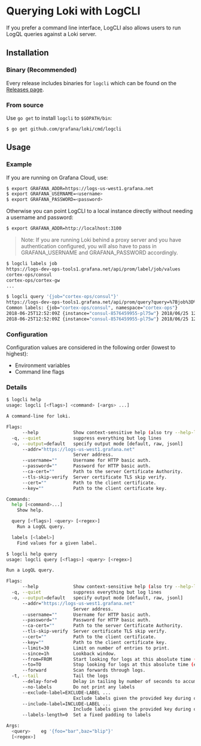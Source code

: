 # Querying Loki with LogCLI

If you prefer a command line interface, LogCLI also allows users to run LogQL
queries against a Loki server.

## Installation

### Binary (Recommended)

Every release includes binaries for `logcli` which can be found on the
[Releases page](https://github.com/grafana/loki/releases).

### From source

Use `go get` to install `logcli` to `$GOPATH/bin`:

```
$ go get github.com/grafana/loki/cmd/logcli
```

## Usage

### Example

If you are running on Grafana Cloud, use:

```bash
$ export GRAFANA_ADDR=https://logs-us-west1.grafana.net
$ export GRAFANA_USERNAME=<username>
$ export GRAFANA_PASSWORD=<password>
```

Otherwise you can point LogCLI to a local instance directly
without needing a username and password:

```bash
$ export GRAFANA_ADDR=http://localhost:3100
```

> Note: If you are running Loki behind a proxy server and you have
> authentication configured, you will also have to pass in GRAFANA_USERNAME
> and GRAFANA_PASSWORD accordingly.

```bash
$ logcli labels job
https://logs-dev-ops-tools1.grafana.net/api/prom/label/job/values
cortex-ops/consul
cortex-ops/cortex-gw
...

$ logcli query '{job="cortex-ops/consul"}'
https://logs-dev-ops-tools1.grafana.net/api/prom/query?query=%7Bjob%3D%22cortex-ops%2Fconsul%22%7D&limit=30&start=1529928228&end=1529931828&direction=backward&regexp=
Common labels: {job="cortex-ops/consul", namespace="cortex-ops"}
2018-06-25T12:52:09Z {instance="consul-8576459955-pl75w"} 2018/06/25 12:52:09 [INFO] raft: Snapshot to 475409 complete
2018-06-25T12:52:09Z {instance="consul-8576459955-pl75w"} 2018/06/25 12:52:09 [INFO] raft: Compacting logs from 456973 to 465169
```

### Configuration

Configuration values are considered in the following order (lowest to highest):

- Environment variables
- Command line flags

### Details

```bash
$ logcli help
usage: logcli [<flags>] <command> [<args> ...]

A command-line for loki.

Flags:
      --help             Show context-sensitive help (also try --help-long and --help-man).
  -q, --quiet            suppress everything but log lines
  -o, --output=default   specify output mode [default, raw, jsonl]
      --addr="https://logs-us-west1.grafana.net"
                         Server address.
      --username=""      Username for HTTP basic auth.
      --password=""      Password for HTTP basic auth.
      --ca-cert=""       Path to the server Certificate Authority.
      --tls-skip-verify  Server certificate TLS skip verify.
      --cert=""          Path to the client certificate.
      --key=""           Path to the client certificate key.

Commands:
  help [<command>...]
    Show help.

  query [<flags>] <query> [<regex>]
    Run a LogQL query.

  labels [<label>]
    Find values for a given label.

$ logcli help query
usage: logcli query [<flags>] <query> [<regex>]

Run a LogQL query.

Flags:
      --help             Show context-sensitive help (also try --help-long and --help-man).
  -q, --quiet            suppress everything but log lines
  -o, --output=default   specify output mode [default, raw, jsonl]
      --addr="https://logs-us-west1.grafana.net"
                         Server address.
      --username=""      Username for HTTP basic auth.
      --password=""      Password for HTTP basic auth.
      --ca-cert=""       Path to the server Certificate Authority.
      --tls-skip-verify  Server certificate TLS skip verify.
      --cert=""          Path to the client certificate.
      --key=""           Path to the client certificate key.
      --limit=30         Limit on number of entries to print.
      --since=1h         Lookback window.
      --from=FROM        Start looking for logs at this absolute time (inclusive)
      --to=TO            Stop looking for logs at this absolute time (exclusive)
      --forward          Scan forwards through logs.
  -t, --tail             Tail the logs
      --delay-for=0      Delay in tailing by number of seconds to accumulate logs for re-ordering
      --no-labels        Do not print any labels
      --exclude-label=EXCLUDE-LABEL ...
                         Exclude labels given the provided key during output.
      --include-label=INCLUDE-LABEL ...
                         Include labels given the provided key during output.
      --labels-length=0  Set a fixed padding to labels

Args:
  <query>    eg '{foo="bar",baz="blip"}'
  [<regex>]
```
